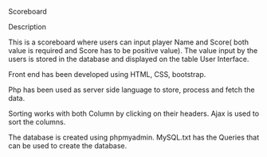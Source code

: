 Scoreboard

Description

This is a scoreboard where users can input player Name and Score( both value is required and Score has to be  positive value). The value input by the users is stored in the database and displayed on the table User Interface.

Front end has been developed using HTML, CSS, bootstrap.

Php has been used as server side language to store, process and fetch the data.

Sorting works with both Column by clicking on their headers. Ajax is used to sort the columns.

The database is created using phpmyadmin. MySQL.txt has the Queries that can be used to create the database.





